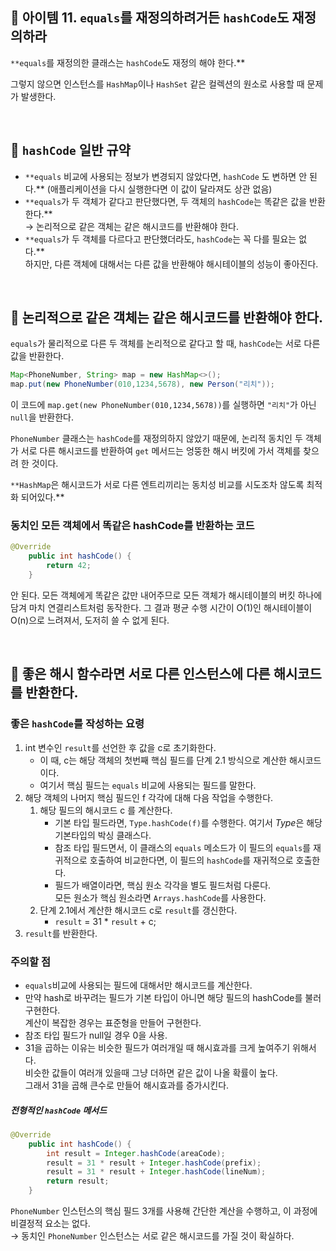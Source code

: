 ## 🔗 아이템 11. `equals`를 재정의하려거든 `hashCode`도 재정의하라
`**equals`를 재정의한 클래스는 `hashCode`도 재정의 해야 한다.** 

그렇지 않으면 인스턴스를 `HashMap`이나 `HashSet` 같은 컬렉션의 원소로 사용할 때 문제가 발생한다.

&nbsp;

## 💎 `hashCode` 일반 규약

- `**equals` 비교에 사용되는 정보가 변경되지 않았다면, `hashCode` 도 변하면 안 된다.**
(애플리케이션을 다시 실행한다면 이 값이 달라져도 상관 없음)
- `**equals`가 두 객체가 같다고 판단했다면, 두 객체의  `hashCode`는 똑같은 값을 반환한다.**   
→ 논리적으로 같은 객체는 같은 해시코드를 반환해야 한다.
- `**equals`가 두 객체를 다르다고 판단했더라도, `hashCode`는 꼭 다를 필요는 없다.**  
하지만, 다른 객체에 대해서는 다른 값을 반환해야 해시테이블의 성능이 좋아진다.

&nbsp;

## 💎 논리적으로 같은 객체는 같은 해시코드를 반환해야 한다.

`equals`가 물리적으로 다른 두 객체를 논리적으로 같다고 할 때, `hashCode`는 서로 다른 값을 반환한다.

```java
Map<PhoneNumber, String> map = new HashMap<>();
map.put(new PhoneNumber(010,1234,5678), new Person("리치"));
```

이 코드에 `map.get(new PhoneNumber(010,1234,5678))`를 실행하면 `"리치"`가 아닌 `null`을 반환한다. 

`PhoneNumber` 클래스는 `hashCode`를 재정의하지 않았기 때문에, 논리적 동치인 두 객체가 서로 다른 해시코드를 반환하여 `get` 메서드는 엉뚱한 해시 버킷에 가서 객체를 찾으려 한 것이다.

`**HashMap`은 해시코드가 서로 다른 엔트리끼리는 동치성 비교를 시도조차 않도록 최적화 되어있다.**

### 동치인 모든 객체에서 똑같은 hashCode를 반환하는 코드

```java
@Override 
	public int hashCode() {
		return 42;
	}
```

안 된다. 모든 객체에게 똑같은 값만 내어주므로 모든 객체가 해시테이블의 버킷 하나에 담겨 마치 연결리스트처럼 동작한다. 그 결과 평균 수행 시간이 O(1)인 해시테이블이 O(n)으로 느려져서, 도저히 쓸 수 없게 된다.

&nbsp;

## 💎 좋은 해시 함수라면 서로 다른 인스턴스에 다른 해시코드를 반환한다.

### 좋은 `hashCode`를 작성하는 요령

1. int 변수인 `result`를 선언한 후 값을 c로 초기화한다.
    - 이 때, c는 해당 객체의 첫번째 핵심 필드를 단계 2.1 방식으로 계산한 해시코드이다.
    - 여기서 핵심 필드는  `equals` 비교에 사용되는 필드를 말한다.
2. 해당 객체의 나머지 핵심 필드인 f 각각에 대해 다음 작업을 수행한다.
    1. 해당 필드의 해시코드 c 를 계산한다.
        - 기본 타입 필드라면, `Type.hashCode(f)`를 수행한다. 여기서 *Type*은 해당 기본타입의 박싱 클래스다.
        - 참조 타입 필드면서, 이 클래스의 `equals` 메소드가 이 필드의 `equals`를 재귀적으로 호출하여 비교한다면, 이 필드의 `hashCode`를 재귀적으로 호출한다.
        - 필드가 배열이라면, 핵심 원소 각각을 별도 필드처럼 다룬다.  
        모든 원소가 핵심 원소라면 `Arrays.hashCode`를 사용한다.
    2. 단계 2.1에서 계산한 해시코드 c로 `result`를 갱신한다.
        - `result` = 31 * `result` + c;
3. `result`를 반환한다.

### 주의할 점

- `equals`비교에 사용되는 필드에 대해서만 해시코드를 계산한다.
- 만약 hash로 바꾸려는 필드가 기본 타입이 아니면 해당 필드의 hashCode를 불러 구현한다.  
계산이 복잡한 경우는 표준형을 만들어 구현한다.
- 참조 타입 필드가 null일 경우 0을 사용.
- 31을 곱하는 이유는 비슷한 필드가 여러개일 때 해시효과를 크게 높여주기 위해서다.  
비슷한 값들이 여러개 있을때 그냥 더하면 같은 값이 나올 확률이 높다.  
그래서 31을 곱해 큰수로 만들어 해시효과를 증가시킨다.

##### 전형적인 `hashCode` 메서드

```java
@Override
    public int hashCode() {
        int result = Integer.hashCode(areaCode);
        result = 31 * result + Integer.hashCode(prefix);
        result = 31 * result + Integer.hashCode(lineNum);
        return result;
    }
```

`PhoneNumber` 인스턴스의 핵심 필드 3개를 사용해 간단한 계산을 수행하고, 이 과정에 비결정적 요소는 없다.  
→ 동치인 `PhoneNumber` 인스턴스는 서로 같은 해시코드를 가질 것이 확실하다.
